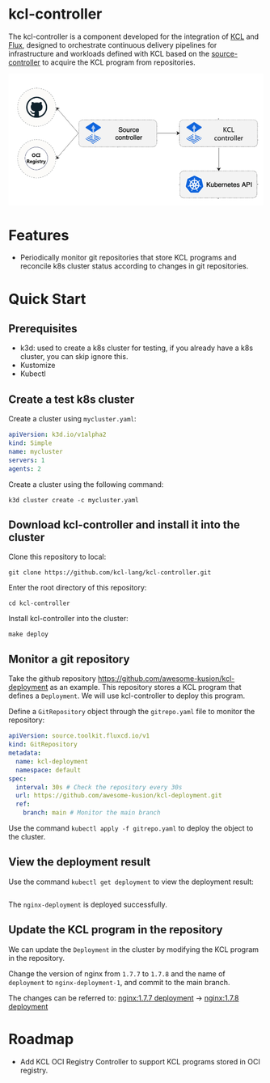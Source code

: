 # kcl-controller

The kcl-controller is a component developed for the integration of [KCL](https://github.com/kcl-lang/kcl) and [Flux](https://github.com/fluxcd/flux2), designed to orchestrate continuous delivery pipelines for infrastructure and workloads defined with KCL based on the [source-controller](https://github.com/fluxcd/source-controller) to acquire the KCL program from repositories.

![overview](./docs/img/overview.png)

# Features

- Periodically monitor git repositories that store KCL programs and reconcile k8s cluster status according to changes in git repositories.

# Quick Start

## Prerequisites

- k3d: used to create a k8s cluster for testing, if you already have a k8s cluster, you can skip ignore this.
- Kustomize
- Kubectl

## Create a test k8s cluster

Create a cluster using `mycluster.yaml`:

```yaml
apiVersion: k3d.io/v1alpha2
kind: Simple
name: mycluster
servers: 1
agents: 2
```

Create a cluster using the following command:

```shell
k3d cluster create -c mycluster.yaml
```

## Download kcl-controller and install it into the cluster

Clone this repository to local:

```shell
git clone https://github.com/kcl-lang/kcl-controller.git
```

Enter the root directory of this repository:

```shell
cd kcl-controller
```

Install kcl-controller into the cluster:

```shell
make deploy
```

## Monitor a git repository

Take the github repository https://github.com/awesome-kusion/kcl-deployment as an example. This repository stores a KCL program that defines a `Deployment`. We will use kcl-controller to deploy this program.

Define a `GitRepository` object through the `gitrepo.yaml` file to monitor the repository:

```yaml
apiVersion: source.toolkit.fluxcd.io/v1
kind: GitRepository
metadata:
  name: kcl-deployment
  namespace: default
spec:
  interval: 30s # Check the repository every 30s
  url: https://github.com/awesome-kusion/kcl-deployment.git
  ref:
    branch: main # Monitor the main branch
```

Use the command `kubectl apply -f gitrepo.yaml` to deploy the object to the cluster.

## View the deployment result

Use the command `kubectl get deployment` to view the deployment result:

```shell

```

The `nginx-deployment` is deployed successfully.

## Update the KCL program in the repository

We can update the `Deployment` in the cluster by modifying the KCL program in the repository.

Change the version of nginx from `1.7.7` to `1.7.8` and the name of `deployment` to `nginx-deployment-1`, and commit to the main branch.

The changes can be referred to: [nginx:1.7.7 deployment]() -> [nginx:1.7.8 deployment]()

# Roadmap

- Add KCL OCI Registry Controller to support KCL programs stored in OCI registry.
